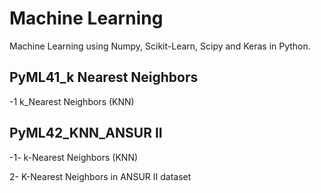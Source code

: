 # Machine Learning
Machine Learning using Numpy, Scikit-Learn, Scipy and Keras in Python.
## PyML41_k Nearest Neighbors
-1 k_Nearest Neighbors (KNN)

## PyML42_KNN_ANSUR II
-1- k-Nearest Neighbors (KNN)

2- K-Nearest Neighbors in ANSUR II dataset